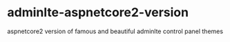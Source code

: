 # adminlte-aspnetcore2-version
aspnetcore2 version of famous and beautiful adminlte control panel themes

